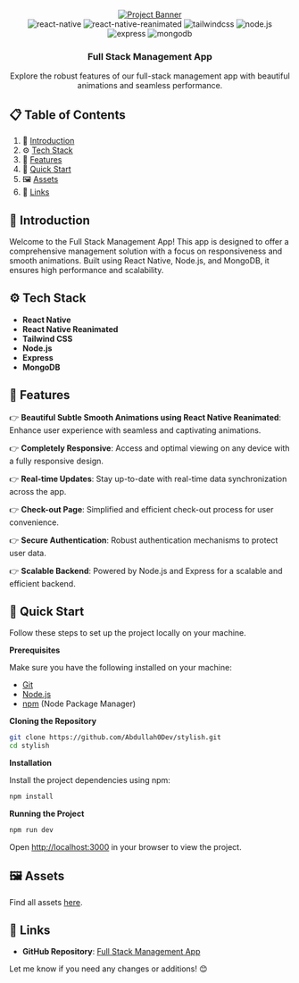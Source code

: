 
<div align="center">
  <br />
    <a href="https://youtu.be/kRQbRAJ4-Fs" target="_blank">
      <img src="https://i.postimg.cc/GpwtkVCb/thumbnail.png" alt="Project Banner">
    </a>
  <br />

  <div>
    <img src="https://img.shields.io/badge/-React_Native-black?style=for-the-badge&logoColor=white&logo=react&color=61DAFB" alt="react-native" />
    <img src="https://img.shields.io/badge/-React_Native_Reanimated-black?style=for-the-badge&logoColor=white&logo=react&color=61DAFB" alt="react-native-reanimated" />
    <img src="https://img.shields.io/badge/-Tailwind_CSS-black?style=for-the-badge&logoColor=white&logo=tailwindcss&color=06B6D4" alt="tailwindcss" />
    <img src="https://img.shields.io/badge/-Node.js-black?style=for-the-badge&logoColor=white&logo=node.js&color=339933" alt="node.js" />
    <img src="https://img.shields.io/badge/-Express-black?style=for-the-badge&logoColor=white&logo=express&color=000000" alt="express" />
    <img src="https://img.shields.io/badge/-MongoDB-black?style=for-the-badge&logoColor=white&logo=mongodb&color=47A248" alt="mongodb" />
  </div>

  <h3 align="center">Full Stack Management App</h3>

   <div align="center">
     Explore the robust features of our full-stack management app with beautiful animations and seamless performance.
    </div>
</div>

## 📋 Table of Contents

1. 🤖 [Introduction](#introduction)
2. ⚙️ [Tech Stack](#tech-stack)
3. 🔋 [Features](#features)
4. 🤸 [Quick Start](#quick-start)
5. 🖼️ [Assets](#assets)
6. 🔗 [Links](#links)

## 🤖 Introduction

Welcome to the Full Stack Management App! This app is designed to offer a comprehensive management solution with a focus on responsiveness and smooth animations. Built using React Native, Node.js, and MongoDB, it ensures high performance and scalability.

## ⚙️ Tech Stack

- **React Native**
- **React Native Reanimated**
- **Tailwind CSS**
- **Node.js**
- **Express**
- **MongoDB**

## 🔋 Features

👉 **Beautiful Subtle Smooth Animations using React Native Reanimated**: Enhance user experience with seamless and captivating animations.

👉 **Completely Responsive**: Access and optimal viewing on any device with a fully responsive design.

👉 **Real-time Updates**: Stay up-to-date with real-time data synchronization across the app.

👉 **Check-out Page**: Simplified and efficient check-out process for user convenience.

👉 **Secure Authentication**: Robust authentication mechanisms to protect user data.

👉 **Scalable Backend**: Powered by Node.js and Express for a scalable and efficient backend.

## 🤸 Quick Start

Follow these steps to set up the project locally on your machine.

**Prerequisites**

Make sure you have the following installed on your machine:

- [Git](https://git-scm.com/)
- [Node.js](https://nodejs.org/en)
- [npm](https://www.npmjs.com/) (Node Package Manager)

**Cloning the Repository**

```bash
git clone https://github.com/Abdullah0Dev/stylish.git
cd stylish
```

**Installation**

Install the project dependencies using npm:

```bash
npm install
```

**Running the Project**

```bash
npm run dev
```

Open [http://localhost:3000](http://localhost:3000) in your browser to view the project.

## 🖼️ Assets

Find all assets [here](https://drive.google.com/drive/folders/1L1rxpyGG27UXTISyfPVtNuSHLIEc08FV?usp=sharing).

## 🔗 Links

- **GitHub Repository**: [Full Stack Management App](https://github.com/Abdullah0Dev/stylish)


Let me know if you need any changes or additions! 😊
